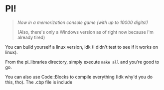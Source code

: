 # PI!  
 > *Now in a memorization console game (with up to 10000 digits!)*
 > 
 > (Also, there's only a Windows version as of right now because I'm already tired)

You can build yourself a linux version, idk (I didn't test to see if it works on linux).

From the pi_libraries directory, simply execute `make all` and you're good to go.

You can also use Code::Blocks to compile everything (Idk why'd you do this, tho). The .cbp file is include
